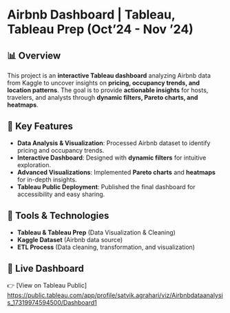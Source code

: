 # Airbnb Dashboard | Tableau, Tableau Prep (Oct’24 - Nov ’24)

## 📊 Overview
This project is an **interactive Tableau dashboard** analyzing Airbnb data from Kaggle to uncover insights on **pricing, occupancy trends, and location patterns**. The goal is to provide **actionable insights** for hosts, travelers, and analysts through **dynamic filters, Pareto charts, and heatmaps**.

## 🚀 Key Features
- **Data Analysis & Visualization**: Processed Airbnb dataset to identify pricing and occupancy trends.
- **Interactive Dashboard**: Designed with **dynamic filters** for intuitive exploration.
- **Advanced Visualizations**: Implemented **Pareto charts** and **heatmaps** for in-depth insights.
- **Tableau Public Deployment**: Published the final dashboard for accessibility and easy sharing.

## 📌 Tools & Technologies
- **Tableau & Tableau Prep** (Data Visualization & Cleaning)
- **Kaggle Dataset** (Airbnb data source)
- **ETL Process** (Data cleaning, transformation, and visualization)

## 🔗 Live Dashboard
👉 [View on Tableau Public] https://public.tableau.com/app/profile/satvik.agrahari/viz/Airbnbdataanalysis_17319974594500/Dashboard1


